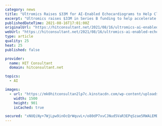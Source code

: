 ```yaml
---
category: news
title: "Ultromics Raises $33M for AI-Enabled Echocardiograms to Help Clinicians Diagnose Heart Disease"
excerpt: "Ultromics raises $33M in Series B funding to help accelerate the use of AI-enabled echocardiograms to help improve patient care"
publishedDateTime: 2021-08-16T17:01:00Z
originalUrl: "https://hitconsultant.net/2021/08/16/ultromics-ai-enabled-echocardiograms-funding/"
webUrl: "https://hitconsultant.net/2021/08/16/ultromics-ai-enabled-echocardiograms-funding/"
type: article
quality: 25
heat: 25
published: false

provider:
  name: HIT Consultant
  domain: hitconsultant.net

topics:
  - AI

images:
  - url: "https://mk0hitconsultan2lp7c.kinstacdn.com/wp-content/uploads/2021/08/Ultromics-Raises-33M-for-AI-Enabled-Echocardiograms-to-Help-Clinicians-Diagnose-Heart-Disease-1500x901.png"
    width: 1500
    height: 901
    isCached: true

secured: "xNUQiNy+7WjLpw9inOcQrWquvL+/o80dP7xvCJNud5VaR3EPqSzae5RWALEMDlKyaXrMMOzR2+/0q0FOT+1xASN4FMCZpw8I2LR9L3/9bDWQ/BIOQNGyKiNTI7yfeR+mgG12QmcD5oHDkbc2Qxd6fcItg0I161qRT52R9o2I/VjS8gndCFQmC1iw6T6MBF8HrqNryNKoJN8yZX+QkkpUTRJXaTqIdC141YlZclbybqc5ePlKivREFEM4taIPAEj9UU6uPoSsHFaOAskfW568uGC8XLoW0esXSn/NugSlv/GwSCoWJbJByF1IKL/a8rr0WnvDJoQ2pvSFT6Sg4zeksK9xqspV/yoRpf5jpfUDrqo=;Zt5pCmifQfUkEWZINBBJmg=="
---
```


